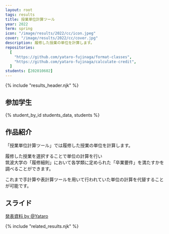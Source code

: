 ```yaml
---
layout: root
tags: results
title: 授業単位計算ツール
year: 2022
term: spring
icon: "/image/results/2022/cc/icon.jpeg"
cover: "/image/results/2022/cc/cover.jpg"
description: 履修した授業の単位を計算します。
repositories:
  [
    "https://github.com/yataro-fujinaga/format-classes",
    "https://github.com/yataro-fujinaga/calculate-credit",
  ]
students: [202010602]
---
```


{% include "results_header.njk" %}

## 参加学生

{% student_by_id students_data, students %}

## 作品紹介

「授業単位計算ツール」では履修した授業の単位を計算します。

履修した授業を選択することで単位の計算を行い  
筑波大学の「履修細則」において各学類に定められた「卒業要件」を満たすかを調べることができます。

これまで手計算や表計算ツールを用いて行われていた単位の計算を代替することが可能です。

## スライド

<script async class="docswell-embed" src="https://www.docswell.com/assets/libs/docswell-embed/docswell-embed.min.js" data-src="https://www.docswell.com/slide/K18W35/embed?key=2022-07-27-150622" data-aspect="0.5625"></script><div class="docswell-link"><a href="https://www.docswell.com/s/Yataro/K18W35-2022-07-27-150622">発表資料 by @Yataro</a></div>

{% include "related_results.njk" %}
